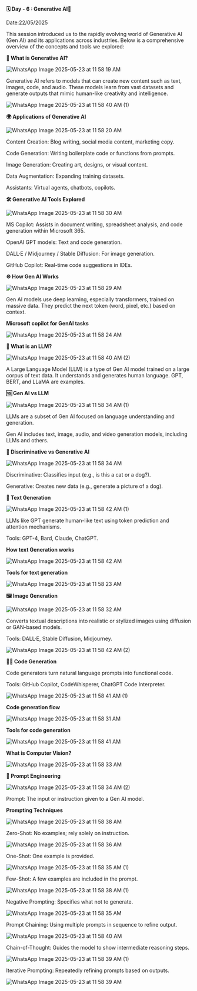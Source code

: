 **🗓 Day - 6 : Generative AI🚀**

Date:22/05/2025

This session introduced us to the rapidly evolving world of Generative AI (Gen AI) and its applications across industries. Below is a comprehensive overview of the concepts and tools we explored:

**🤖 What is Generative AI?**

![WhatsApp Image 2025-05-23 at 11 58 19 AM](https://github.com/user-attachments/assets/e22d9b4c-ca87-4d06-b968-29a931983173)

Generative AI refers to models that can create new content such as text, images, code, and audio. These models learn from vast datasets and generate outputs that mimic human-like creativity and intelligence.

![WhatsApp Image 2025-05-23 at 11 58 40 AM (1)](https://github.com/user-attachments/assets/d4f1b33d-5b02-45c9-8ee7-822d38f05cb6)

**🌍 Applications of Generative AI**

![WhatsApp Image 2025-05-23 at 11 58 20 AM](https://github.com/user-attachments/assets/21cd5bcc-8ef0-4129-a19c-2d426573a79b)

Content Creation: Blog writing, social media content, marketing copy.

Code Generation: Writing boilerplate code or functions from prompts.

Image Generation: Creating art, designs, or visual content.

Data Augmentation: Expanding training datasets.

Assistants: Virtual agents, chatbots, copilots.

**🛠️ Generative AI Tools Explored**

![WhatsApp Image 2025-05-23 at 11 58 30 AM](https://github.com/user-attachments/assets/7ddf39cb-0bf1-4169-bcae-200e71ee953e)

MS Copilot: Assists in document writing, spreadsheet analysis, and code generation within Microsoft 365.

OpenAI GPT models: Text and code generation.

DALL·E / Midjourney / Stable Diffusion: For image generation.

GitHub Copilot: Real-time code suggestions in IDEs.

**⚙️ How Gen AI Works**

![WhatsApp Image 2025-05-23 at 11 58 29 AM](https://github.com/user-attachments/assets/44fe8a0d-a2ba-41f2-875b-19cc481c941b)

Gen AI models use deep learning, especially transformers, trained on massive data. They predict the next token (word, pixel, etc.) based on context.

**Microsoft copilot for GenAI tasks**

![WhatsApp Image 2025-05-23 at 11 58 24 AM](https://github.com/user-attachments/assets/1796502c-7940-4ef6-b4bc-e47adbe5cc2d)

**🧠 What is an LLM?**

![WhatsApp Image 2025-05-23 at 11 58 40 AM (2)](https://github.com/user-attachments/assets/aafd4400-aa13-44fb-a10a-e9a5003b76c3)

A Large Language Model (LLM) is a type of Gen AI model trained on a large corpus of text data. It understands and generates human language. GPT, BERT, and LLaMA are examples.

**🆚 Gen AI vs LLM**

![WhatsApp Image 2025-05-23 at 11 58 34 AM (1)](https://github.com/user-attachments/assets/9b1a60cb-0c91-4b0a-8a4c-8f588be974a0)

LLMs are a subset of Gen AI focused on language understanding and generation.

Gen AI includes text, image, audio, and video generation models, including LLMs and others.

**🧪 Discriminative vs Generative AI**

![WhatsApp Image 2025-05-23 at 11 58 34 AM](https://github.com/user-attachments/assets/55a620dc-5781-4b2f-b5d9-85e0b27ebabc)

Discriminative: Classifies input (e.g., is this a cat or a dog?).

Generative: Creates new data (e.g., generate a picture of a dog).

**🧾 Text Generation**

![WhatsApp Image 2025-05-23 at 11 58 42 AM (1)](https://github.com/user-attachments/assets/f94af829-0cad-46e8-ac69-364f25365b70)

LLMs like GPT generate human-like text using token prediction and attention mechanisms.

Tools: GPT-4, Bard, Claude, ChatGPT.

**How text Generation works**

![WhatsApp Image 2025-05-23 at 11 58 42 AM](https://github.com/user-attachments/assets/158b1f7d-a415-46cc-b221-ec221ea224ab)

**Tools for text generation**

![WhatsApp Image 2025-05-23 at 11 58 23 AM](https://github.com/user-attachments/assets/3a89dd23-5f20-4716-9fe5-bbc35d70c771)

**🖼️ Image Generation**

![WhatsApp Image 2025-05-23 at 11 58 32 AM](https://github.com/user-attachments/assets/7bbb29f5-20cd-42e9-b350-7e5f1fba1b03)

Converts textual descriptions into realistic or stylized images using diffusion or GAN-based models.

Tools: DALL·E, Stable Diffusion, Midjourney.

![WhatsApp Image 2025-05-23 at 11 58 42 AM (2)](https://github.com/user-attachments/assets/e14967ce-c124-4066-9029-df1c5d4c80a6)

**👨‍💻 Code Generation**

Code generators turn natural language prompts into functional code.

Tools: GitHub Copilot, CodeWhisperer, ChatGPT Code Interpreter.

![WhatsApp Image 2025-05-23 at 11 58 41 AM (1)](https://github.com/user-attachments/assets/94bd3677-e85c-4892-96c2-1b69278aa491)

**Code generation flow**

![WhatsApp Image 2025-05-23 at 11 58 31 AM](https://github.com/user-attachments/assets/00174ded-c756-4f8d-a2e9-00eb203e7bec)

**Tools for code generation**

![WhatsApp Image 2025-05-23 at 11 58 41 AM](https://github.com/user-attachments/assets/1c53474b-1bd1-4717-96b1-0b66cf3bc2f7)

**What is Computer Vision?**

![WhatsApp Image 2025-05-23 at 11 58 33 AM](https://github.com/user-attachments/assets/5a19ec4a-1dc8-4186-b885-9eeb459bb472)

**💬 Prompt Engineering**

![WhatsApp Image 2025-05-23 at 11 58 34 AM (2)](https://github.com/user-attachments/assets/eb547772-2374-4690-bf30-2983fb182be2)

Prompt: The input or instruction given to a Gen AI model.

**Prompting Techniques**

![WhatsApp Image 2025-05-23 at 11 58 38 AM](https://github.com/user-attachments/assets/e1efdff3-c90b-4cae-b47a-dc73114d857a)

Zero-Shot: No examples; rely solely on instruction.

![WhatsApp Image 2025-05-23 at 11 58 36 AM](https://github.com/user-attachments/assets/4247323b-b3b6-4e9c-a38d-34fa9f9ec09f)

One-Shot: One example is provided.

![WhatsApp Image 2025-05-23 at 11 58 35 AM (1)](https://github.com/user-attachments/assets/abc1e367-7751-407c-a49e-f683970285a2)

Few-Shot: A few examples are included in the prompt.

![WhatsApp Image 2025-05-23 at 11 58 38 AM (1)](https://github.com/user-attachments/assets/96aa4ac5-64fd-42d0-8d03-f0d415e340e0)

Negative Prompting: Specifies what not to generate.

![WhatsApp Image 2025-05-23 at 11 58 35 AM](https://github.com/user-attachments/assets/c3d4c25e-7193-492d-b8dd-32a4c233eb8a)

Prompt Chaining: Using multiple prompts in sequence to refine output.

![WhatsApp Image 2025-05-23 at 11 58 40 AM](https://github.com/user-attachments/assets/c3a44188-4763-4406-8ae3-89af6017f95f)

Chain-of-Thought: Guides the model to show intermediate reasoning steps.

![WhatsApp Image 2025-05-23 at 11 58 39 AM (1)](https://github.com/user-attachments/assets/8e86cea4-de56-414b-a79e-44eca2f6e11a)

Iterative Prompting: Repeatedly refining prompts based on outputs.

![WhatsApp Image 2025-05-23 at 11 58 39 AM](https://github.com/user-attachments/assets/bb449ec4-253e-4dfe-b9bc-bbbcc7b86583)

